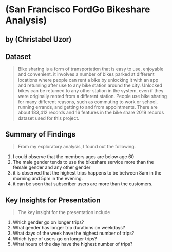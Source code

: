 # (San Francisco FordGo Bikeshare Analysis)
## by (Christabel Uzor)


## Dataset

> Bike sharing is a form of transportation that is easy to use, enjoyable and convenient. it involves a number of bikes parked at different locations where people can rent a bike by unlocking it with an app and returning after use to any bike station around the city. Unlocked bikes can be returned to any other station in the system, even if they were originally rented from a different station. People use bike sharing for many different reasons, such as commuting to work or school, running errands, and getting to and from appointments. There are about 183,412 records and 16 features in the bike share 2019 records dataset used for this project.


## Summary of Findings

> From my exploratory analysis, I found out the following.
1. I could observe that the members ages are below age 60
2. The male gender tends to use the bikeshare service more than the female gender and any other gender
3. it is observed that the highest trips happens to be between 8am in the morning and 5pm in the evening.
4. it can be seen that subscriber users are more than the customers.


## Key Insights for Presentation

> The key insight for the presentation include
1. Which gender go on longer trips?
2. What gender has longer trip durations on weekdays?
3. What days of the week have the highest number of trips?
4. Which type of users go on longer trips?
5. What hours of the day have the highest number of trips?
